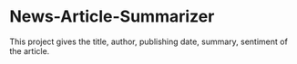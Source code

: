 # News-Article-Summarizer

This project gives the title, author, publishing date, summary, sentiment of the article.
